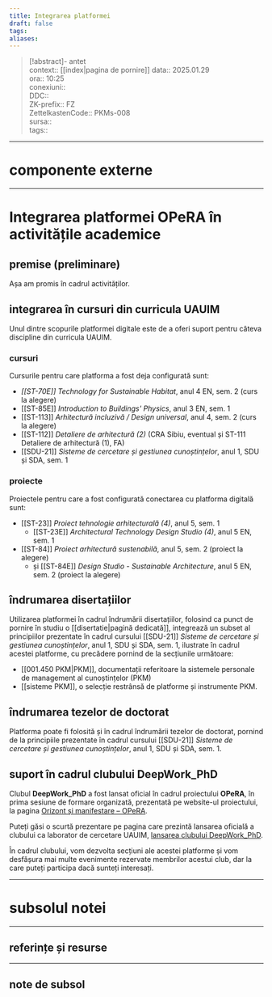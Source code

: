 ```yaml
---
title: Integrarea platformei
draft: false
tags: 
aliases: 
---
```

> [!abstract]- antet  
> context::  [[index|pagina de pornire]]
> data:: 2025.01.29  
> ora:: 10:25  
> conexiuni::  
> DDC::  
> ZK-prefix::  FZ  
> ZettelkastenCode::  PKMs-008  
> sursa::  
> tags::  


---
# componente externe


---

# Integrarea platformei OPeRA în activitățile academice
## premise (preliminare)
Așa am promis în cadrul activităților.
## integrarea în cursuri din curricula UAUIM
Unul dintre scopurile platformei digitale este de a oferi suport pentru câteva discipline din curricula UAUIM.
### cursuri
Cursurile pentru care platforma a fost deja configurată sunt:
- *[[ST-70E]] Technology for Sustainable Habitat*, anul 4 EN, sem. 2 (curs la alegere)
- [[ST-85E]] *Introduction to Buildings' Physics*, anul 3 EN, sem. 1
- [[ST-113]] *Arhitectură incluzivă / Design universal*, anul 4, sem. 2 (curs la alegere)
- [[ST-112]] *Detaliere de arhitectură (2)* (CRA Sibiu, eventual și ST-111 Detaliere de arhitectură (1), FA)
- [[SDU-21]] *Sisteme de cercetare și gestiunea cunoștințelor*, anul 1, SDU și SDA, sem. 1
### proiecte
Proiectele pentru care a fost configurată conectarea cu platforma digitală sunt:
- [[ST-23]] *Proiect tehnologie arhitecturală (4)*, anul 5, sem. 1
	- [[ST-23E]] *Architectural Technology Design Studio (4)*, anul 5 EN, sem. 1
- [[ST-84]] *Proiect arhitectură sustenabilă*, anul 5, sem. 2 (proiect la alegere)
	- și [[ST-84E]] *Design Studio - Sustainable Architecture*, anul 5 EN, sem. 2 (proiect la alegere)
## îndrumarea disertațiilor
Utilizarea platformei în cadrul îndrumării disertațiilor, folosind ca punct de pornire în studiu o [[disertatie|pagină dedicată]], integrează un subset al principiilor prezentate în cadrul cursului [[SDU-21]] *Sisteme de cercetare și gestiunea cunoștințelor*, anul 1, SDU și SDA, sem. 1, ilustrate în cadrul acestei platforme, cu precădere pornind de la secțiunile următoare:
- [[001.450 PKM|PKM]], documentații referitoare la sistemele personale de management al cunoștințelor (PKM)
- [[sisteme PKM]], o selecție restrânsă de platforme și instrumente PKM.
## îndrumarea tezelor de doctorat
Platforma poate fi folosită și în cadrul îndrumării tezelor de doctorat, pornind de la principiile prezentate în cadrul cursului [[SDU-21]] *Sisteme de cercetare și gestiunea cunoștințelor*, anul 1, SDU și SDA, sem. 1.
## suport în cadrul clubului DeepWork_PhD
Clubul **DeepWork_PhD** a fost lansat oficial în cadrul proiectului **OPeRA**, în prima sesiune de formare organizată, prezentată pe website-ul proiectului, la pagina [Orizont și manifestare – OPeRA](https://opera-phd.org/orizont-si-manifestare/).

Puteți găsi o scurtă prezentare pe pagina care prezintă lansarea oficială a clubului ca laborator de cercetare UAUIM, [lansarea clubului DeepWork_PhD](https://opera-phd.org/s1-3/).

În cadrul clubului, vom dezvolta secțiuni ale acestei platforme și vom desfășura mai multe evenimente rezervate membrilor acestui club, dar la care puteți participa dacă sunteți interesați. 


---
# subsolul notei
---
## referințe și resurse


---
## note de subsol  